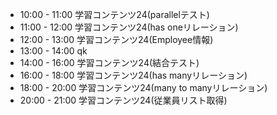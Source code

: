 - 10:00 - 11:00 学習コンテンツ24(parallelテスト)
- 11:00 - 12:00 学習コンテンツ24(has oneリレーション)
- 12:00 - 13:00 学習コンテンツ24(Employee情報)
- 13:00 - 14:00 qk
- 14:00 - 16:00 学習コンテンツ24(結合テスト)
- 16:00 - 18:00 学習コンテンツ24(has manyリレーション)
- 18:00 - 20:00 学習コンテンツ24(many to manyリレーション)
- 20:00 - 21:00 学習コンテンツ24(従業員リスト取得)


